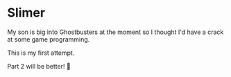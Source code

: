 # Slimer

My son is big into Ghostbusters at the moment so I thought I'd have a crack at some game programming.

This is my first attempt.

Part 2 will be better! 👻
